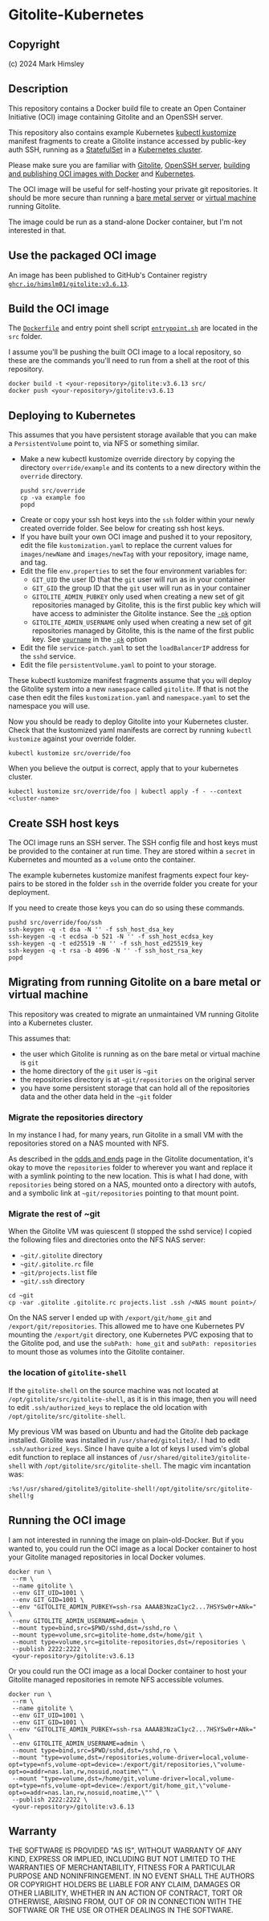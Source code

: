 # Gitolite-Kubernetes

## Copyright

(c) 2024 Mark Himsley

## Description

This repository contains a Docker build file to create an Open Container Initiative (OCI) image containing Gitolite and an OpenSSH server.

This repository also contains example Kubernetes [kubectl kustomize](https://kubernetes.io/docs/reference/kubectl/generated/kubectl_kustomize/) manifest fragments to create a Gitolite instance  accessed by public-key auth SSH, running as a [StatefulSet](https://kubernetes.io/docs/concepts/workloads/controllers/statefulset/) in a [Kubernetes cluster](https://kubernetes.io/docs/concepts/overview/components/).

Please make sure you are familiar with [Gitolite](https://gitolite.com/gitolite/index.html), [OpenSSH server](https://man.openbsd.org/sshd.8), [building and publishing OCI images with Docker](https://docs.docker.com/get-started/docker-concepts/building-images/build-tag-and-publish-an-image/) and [Kubernetes](https://kubernetes.io/).

The OCI image will be useful for self-hosting your private git repositories. It should be more secure than running a [bare metal server](https://en.wikipedia.org/wiki/Bare-metal_server) or [virtual machine](https://en.wikipedia.org/wiki/Virtual_machine) running Gitolite.

The image could be run as a stand-alone Docker container, but I'm not interested in that.

## Use the packaged OCI image

An image has been published to GitHub's Container registry [`ghcr.io/himslm01/gitolite:v3.6.13`](https://github.com/himslm01/gitolite-kubernetes/pkgs/container/gitolite).

## Build the OCI image

The [`Dockerfile`](src/Dockerfile) and entry point shell script [`entrypoint.sh`](src/entrypoint.sh) are located in the `src` folder.

I assume you'll be pushing the built OCI image to a local repository, so these are the commands you'll need to run from a shell at the root of this repository.

```code
docker build -t <your-repository>/gitolite:v3.6.13 src/
docker push <your-repository>/gitolite:v3.6.13
```

## Deploying to Kubernetes

This assumes that you have persistent storage available that you can make a `PersistentVolume` point to, via NFS or something similar.

* Make a new kubectl kustomize override directory by copying the directory `override/example` and its contents to a new directory within the `override` directory.
  ```code
  pushd src/override
  cp -va example foo
  popd
  ```
* Create or copy your ssh host keys into the `ssh` folder within your newly created override folder. See below for creating ssh host keys.
* If you have built your own OCI image and pushed it to your repository, edit the file `kustomization.yaml` to replace the current values for `images/newName` and `images/newTag` with your repository, image name, and tag.
* Edit the file `env.properties` to set the four environment variables for:
  * `GIT_UID` the user ID that the `git` user will run as in your container
  * `GIT_GID` the group ID that the `git` user will run as in your container
  * `GITOLITE_ADMIN_PUBKEY` only used when creating a new set of git repositories managed by Gitolite, this is the first public key which will have access to administer the Gitolite instance. See the [`-pk`](https://gitolite.com/gitolite/quick_install.html) option
  * `GITOLITE_ADMIN_USERNAME` only used when creating a new set of git repositories managed by Gitolite, this is the name of the first public key. See [`yourname`](https://gitolite.com/gitolite/quick_install.html) in the [`-pk`](https://gitolite.com/gitolite/quick_install.html) option
* Edit the file `service-patch.yaml` to set the `loadBalancerIP` address for the `sshd` service.
* Edit the file `persistentVolume.yaml` to point to your storage.

These kubectl kustomize manifest fragments assume that you will deploy the Gitolite system into a new `namespace` called `gitolite`. If that is not the case then edit the files `kustomization.yaml` and `namespace.yaml` to set the namespace you will use.

Now you should be ready to deploy Gitolite into your Kubernetes cluster. Check that the kustomized yaml manifests are correct by running `kubectl kustomize` against your override folder.

```code
kubectl kustomize src/override/foo
```

When you believe the output is correct, apply that to your kubernetes cluster.

```code
kubectl kustomize src/override/foo | kubectl apply -f - --context <cluster-name>
```

## Create SSH host keys

The OCI image runs an SSH server. The SSH config file and host keys must be provided to the container at run time. They are stored within a `secret` in Kubernetes and mounted as a `volume` onto the container.

The example kubernetes kustomize manifest fragments expect four key-pairs to be stored in the folder `ssh` in the override folder you create for your deployment.

If you need to create those keys you can do so using these commands.

```code
pushd src/override/foo/ssh
ssh-keygen -q -t dsa -N '' -f ssh_host_dsa_key
ssh-keygen -q -t ecdsa -b 521 -N '' -f ssh_host_ecdsa_key
ssh-keygen -q -t ed25519 -N '' -f ssh_host_ed25519_key
ssh-keygen -q -t rsa -b 4096 -N '' -f ssh_host_rsa_key
popd
```

## Migrating from running Gitolite on a bare metal or virtual machine

This repository was created to migrate an unmaintained VM running Gitolite into a Kubernetes cluster.

This assumes that:

* the user which Gitolite is running as on the bare metal or virtual machine is `git`
* the home directory of the `git` user is `~git`
* the repositories directory is at `~git/repositories` on the original server
* you have some persistent storage that can hold all of the repositories data and the other data held in the `~git` folder

### Migrate the repositories directory

In my instance I had, for many years, run Gitolite in a small VM with the repositories stored on a NAS mounted with NFS.

As described in the [odds and ends](https://gitolite.com/gitolite/odds-and-ends.html) page in the Gitolite documentation, it's okay to move the `repositories` folder to wherever you want and replace it with a symlink pointing to the new location. This is what I had done, with `repositories` being stored on a NAS, mounted onto a directory with autofs, and a symbolic link at `~git/repositories` pointing to that mount point.

### Migrate the rest of ~git

When the Gitolite VM was quiescent (I stopped the sshd service) I copied the following files and directories onto the NFS NAS server:

* `~git/.gitolite` directory
* `~git/.gitolite.rc` file
* `~git/projects.list` file
* `~git/.ssh` directory

```code
cd ~git
cp -var .gitolite .gitolite.rc projects.list .ssh /<NAS mount point>/
```

On the NAS server I ended up with `/export/git/home_git` and `/export/git/repositories`. This allowed me to have one Kubernetes PV mounting the `/export/git` directory, one Kubernetes PVC exposing that to the Gitolite pod, and use the `subPath: home_git` and `subPath: repositories` to mount those as volumes into the Gitolite container.

### the location of `gitolite-shell`

If the `gitolite-shell` on the source machine was not located at `/opt/gitolite/src/gitolite-shell`, as it is in this image, then you will need to edit `.ssh/authorized_keys` to replace the old location with `/opt/gitolite/src/gitolite-shell`.

My previous VM was based on Ubuntu and had the Gitolite deb package installed. Gitolite was installed in `/usr/shared/gitolite3/`. I had to edit `.ssh/authorized_keys`. Since I have quite a lot of keys I used vim's global edit function to replace all instances of `/usr/shared/gitolite3/gitolite-shell` with `/opt/gitolite/src/gitolite-shell`. The magic vim incantation was:

```code
:%s!/usr/shared/gitolite3/gitolite-shell!/opt/gitolite/src/gitolite-shell!g
```

## Running the OCI image

I am not interested in running the image on plain-old-Docker. But if you wanted to, you could run the OCI image as a local Docker container to host your Gitolite managed repositories in local Docker volumes.

```code
docker run \
 --rm \
 --name gitolite \
 --env GIT_UID=1001 \
 --env GIT_GID=1001 \
 --env "GITOLITE_ADMIN_PUBKEY=ssh-rsa AAAAB3NzaC1yc2...7HSYSw0r+ANk=" \
 --env GITOLITE_ADMIN_USERNAME=admin \
 --mount type=bind,src=$PWD/sshd,dst=/sshd,ro \
 --mount type=volume,src=gitolite-home,dst=/home/git \
 --mount type=volume,src=gitolite-repositories,dst=/repositories \
 --publish 2222:2222 \
 <your-repository>/gitolite:v3.6.13
```

Or you could run the OCI image as a local Docker container to host your Gitolite managed repositories in remote NFS accessible volumes.

```code
docker run \
 --rm \
 --name gitolite \
 --env GIT_UID=1001 \
 --env GIT_GID=1001 \
 --env "GITOLITE_ADMIN_PUBKEY=ssh-rsa AAAAB3NzaC1yc2...7HSYSw0r+ANk=" \
 --env GITOLITE_ADMIN_USERNAME=admin \
 --mount type=bind,src=$PWD/sshd,dst=/sshd,ro \
 --mount "type=volume,dst=/repositories,volume-driver=local,volume-opt=type=nfs,volume-opt=device=:/export/git/repositories,\"volume-opt=o=addr=nas.lan,rw,nosuid,noatime\"" \
 --mount "type=volume,dst=/home/git,volume-driver=local,volume-opt=type=nfs,volume-opt=device=:/export/git/home_git,\"volume-opt=o=addr=nas.lan,rw,nosuid,noatime,\"" \
 --publish 2222:2222 \
 <your-repository>/gitolite:v3.6.13
```

## Warranty

THE SOFTWARE IS PROVIDED "AS IS", WITHOUT WARRANTY OF ANY KIND, EXPRESS OR
IMPLIED, INCLUDING BUT NOT LIMITED TO THE WARRANTIES OF MERCHANTABILITY,
FITNESS FOR A PARTICULAR PURPOSE AND NONINFRINGEMENT. IN NO EVENT SHALL THE
AUTHORS OR COPYRIGHT HOLDERS BE LIABLE FOR ANY CLAIM, DAMAGES OR OTHER
LIABILITY, WHETHER IN AN ACTION OF CONTRACT, TORT OR OTHERWISE, ARISING FROM,
OUT OF OR IN CONNECTION WITH THE SOFTWARE OR THE USE OR OTHER DEALINGS IN THE
SOFTWARE.
